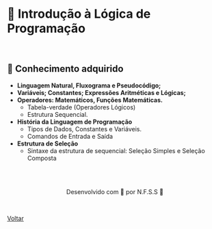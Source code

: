 <h1>🤖 Introdução à Lógica de Programação</h1>

<br>

<h2> 🧠 Conhecimento adquirido </h2>

- **Linguagem Natural, Fluxograma e Pseudocódigo;**
- **Variáveis; Constantes; Expressões Aritméticas e Lógicas;**
- **Operadores: Matemáticos, Funções Matemáticas.**
  - Tabela-verdade (Operadores 
  Lógicos)
  - Estrutura Sequencial.
- **História da Linguagem de Programação**
  - Tipos de Dados, Constantes e Variáveis.
  - Comandos de Entrada e Saída
- **Estrutura de Seleção**
  - Sintaxe da estrutura de sequencial: Seleção Simples e Seleção Composta 


<br><br>

<p align="center"> Desenvolvido com 💜 por N.F.S.S 👋 <p>


<br>

<a href="./README.md">Voltar</a>